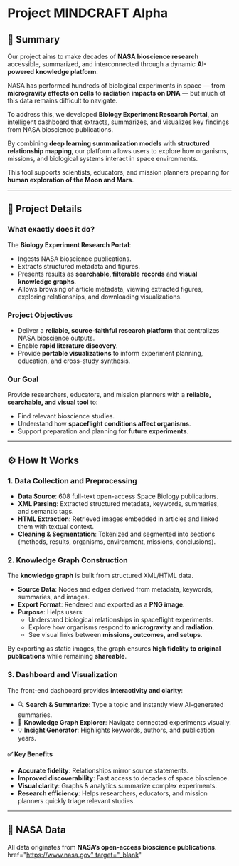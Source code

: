# Project MINDCRAFT Alpha

## 📌 Summary
Our project aims to make decades of **NASA bioscience research** accessible, summarized, and interconnected through a dynamic **AI-powered knowledge platform**.  

NASA has performed hundreds of biological experiments in space — from **microgravity effects on cells** to **radiation impacts on DNA** — but much of this data remains difficult to navigate.  

To address this, we developed **Biology Experiment Research Portal**, an intelligent dashboard that extracts, summarizes, and visualizes key findings from NASA bioscience publications.  

By combining **deep learning summarization models** with **structured relationship mapping**, our platform allows users to explore how organisms, missions, and biological systems interact in space environments.  

This tool supports scientists, educators, and mission planners preparing for **human exploration of the Moon and Mars**.

---

## 🔬 Project Details

### What exactly does it do?
The **Biology Experiment Research Portal**:
- Ingests NASA bioscience publications.
- Extracts structured metadata and figures.
- Presents results as **searchable, filterable records** and **visual knowledge graphs**.
- Allows browsing of article metadata, viewing extracted figures, exploring relationships, and downloading visualizations.

### Project Objectives
- Deliver a **reliable, source-faithful research platform** that centralizes NASA bioscience outputs.  
- Enable **rapid literature discovery**.  
- Provide **portable visualizations** to inform experiment planning, education, and cross-study synthesis.  

### Our Goal
Provide researchers, educators, and mission planners with a **reliable, searchable, and visual tool** to:
- Find relevant bioscience studies.  
- Understand how **spaceflight conditions affect organisms**.  
- Support preparation and planning for **future experiments**.  

---

## ⚙️ How It Works

### 1. Data Collection and Preprocessing
- **Data Source**: 608 full-text open-access Space Biology publications.  
- **XML Parsing**: Extracted structured metadata, keywords, summaries, and semantic tags.  
- **HTML Extraction**: Retrieved images embedded in articles and linked them with textual context.  
- **Cleaning & Segmentation**: Tokenized and segmented into sections (methods, results, organisms, environment, missions, conclusions).  

### 2. Knowledge Graph Construction
The **knowledge graph** is built from structured XML/HTML data.  

- **Source Data**: Nodes and edges derived from metadata, keywords, summaries, and images.  
- **Export Format**: Rendered and exported as a **PNG image**.  
- **Purpose**: Helps users:  
  - Understand biological relationships in spaceflight experiments.  
  - Explore how organisms respond to **microgravity** and **radiation**.  
  - See visual links between **missions, outcomes, and setups**.  

By exporting as static images, the graph ensures **high fidelity to original publications** while remaining **shareable**.  

### 3. Dashboard and Visualization
The front-end dashboard provides **interactivity and clarity**:  
- 🔍 **Search & Summarize**: Type a topic and instantly view AI-generated summaries.  
- 🧬 **Knowledge Graph Explorer**: Navigate connected experiments visually.  
- 💡 **Insight Generator**: Highlights keywords, authors, and publication years.  

#### ✅ Key Benefits
- **Accurate fidelity**: Relationships mirror source statements.  
- **Improved discoverability**: Fast access to decades of space bioscience.  
- **Visual clarity**: Graphs & analytics summarize complex experiments.  
- **Research efficiency**: Helps researchers, educators, and mission planners quickly triage relevant studies.  

---

## 📂 NASA Data
All data originates from **NASA’s open-access bioscience publications**.
href="[https://www.nasa.gov" target="_blank](https://github.com/jgalazka/SB_publications/tree/main)"
